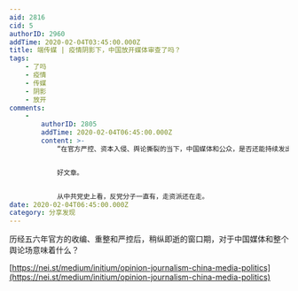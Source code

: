```yaml
---
aid: 2816
cid: 5
authorID: 2960
addTime: 2020-02-04T03:45:00.000Z
title: 端传媒 | 疫情阴影下，中国放开媒体审查了吗？
tags:
    - 了吗
    - 疫情
    - 传媒
    - 阴影
    - 放开
comments:
    -
        authorID: 2805
        addTime: 2020-02-04T06:45:00.000Z
        content: >-
            “在官方严控、资本入侵、舆论撕裂的当下，中国媒体和公众，是否还能持续发出掷地有声、去伪存真的追问？此次疫情是否能持续激起公众对于舆论监督、言论自由的渴求？失败源于国家主义，但伴随著“国家”的入场，胜利又似乎属于它。只是还有人在寻找气孔，以穿透到尽可能抵达的深处。”


            好文章。


            从中共党史上看，反党分子一直有，走资派还在走。
date: 2020-02-04T06:45:00.000Z
category: 分享发现
---
```


历经五六年官方的收编、重整和严控后，稍纵即逝的窗口期，对于中国媒体和整个舆论场意味着什么？

[https://nei.st/medium/initium/opinion-journalism-china-media-politics](https://nei.st/medium/initium/opinion-journalism-china-media-politics)
